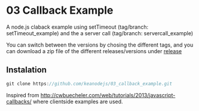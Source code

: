 # 03 Callback Example
A node.js claback example using setTimeout (tag/branch: setTimeout_example) and the a server call (tag/branch: servercall_example)

You can switch between the versions by chosing the different tags, and you can download a zip file of the different releases/versions under [release](https://github.com/keanodejs/03_callback_example/releases)

## Instalation
```javascript   
git clone https://github.com/keanodejs/03_callback_example.git
```
Inspired from http://cwbuecheler.com/web/tutorials/2013/javascript-callbacks/ where clientside examples are used.



